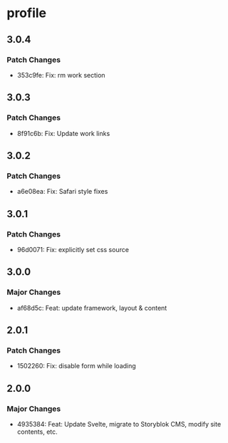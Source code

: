 # profile

## 3.0.4

### Patch Changes

- 353c9fe: Fix: rm work section

## 3.0.3

### Patch Changes

- 8f91c6b: Fix: Update work links

## 3.0.2

### Patch Changes

- a6e08ea: Fix: Safari style fixes

## 3.0.1

### Patch Changes

- 96d0071: Fix: explicitly set css source

## 3.0.0

### Major Changes

- af68d5c: Feat: update framework, layout & content

## 2.0.1

### Patch Changes

- 1502260: Fix: disable form while loading

## 2.0.0

### Major Changes

- 4935384: Feat: Update Svelte, migrate to Storyblok CMS, modify site contents, etc.
